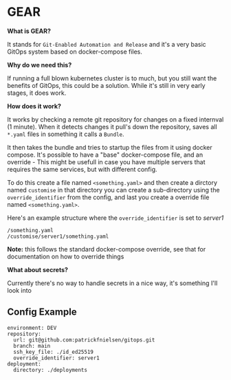 # GEAR
**What is GEAR?**

It stands for `Git-Enabled Automation and Release` and it's a very basic GitOps system based on docker-compose files.

**Why do we need this?**

If running a full blown kubernetes cluster is to much, but you still want the benefits of GitOps, this could be a solution. While it's still in very early stages, it does work.

**How does it work?**

It works by checking a remote git repository for changes on a fixed internval (1 minute). When it detects changes it pull's down the repository, saves all `*.yaml` files in something it calls a `Bundle`.

It then takes the bundle and tries to startup the files from it using docker compose. It's possible to have a "base" docker-compose file, and an override - This might be usefull in case you have multiple servers that requires the same services, but with different config.

To do this create a file named `<something.yaml>` and then create a dirctory named `customise` in that directory you can create a sub-directory using the `override_identifier` from the config, and last you create a override file named `<something.yaml>`.

Here's an example structure where the `override_identifier` is set to *server1*
```
/something.yaml
/customise/server1/something.yaml
```
**Note:** this follows the standard docker-compose override, see that for documentation on how to override things

**What about secrets?**

Currently there's no way to handle secrets in a nice way, it's something I'll look into


## Config Example
```
environment: DEV
repository:
  url: git@github.com:patrickfnielsen/gitops.git
  branch: main
  ssh_key_file: ./id_ed25519
  override_identifier: server1
deployment:
  directory: ./deployments
```